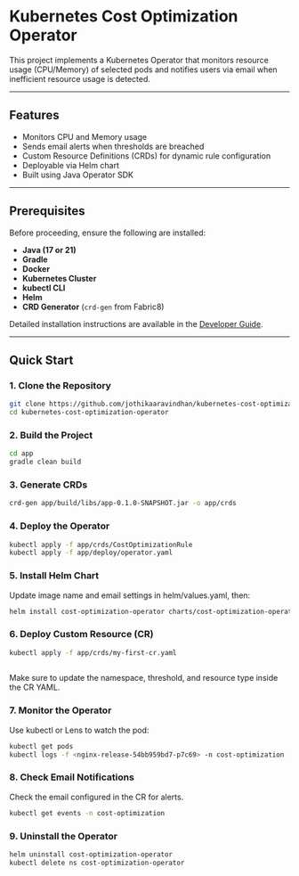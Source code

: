 # Kubernetes Cost Optimization Operator

This project implements a Kubernetes Operator that monitors resource usage (CPU/Memory) of selected pods and notifies users via email when inefficient resource usage is detected.

---

## Features

- Monitors CPU and Memory usage
- Sends email alerts when thresholds are breached
- Custom Resource Definitions (CRDs) for dynamic rule configuration
- Deployable via Helm chart
- Built using Java Operator SDK

---

## Prerequisites

Before proceeding, ensure the following are installed:

- **Java (17 or 21)**
- **Gradle**
- **Docker**
- **Kubernetes Cluster** 
- **kubectl CLI**
- **Helm**
- **CRD Generator** (`crd-gen` from Fabric8)

Detailed installation instructions are available in the [Developer Guide](Developer-Guide.md).

---

## Quick Start

### 1. Clone the Repository

```bash
git clone https://github.com/jothikaaravindhan/kubernetes-cost-optimization-operator.git
cd kubernetes-cost-optimization-operator
```
### 2. Build the Project

```bash 
cd app
gradle clean build
```
### 3. Generate CRDs

```bash
crd-gen app/build/libs/app-0.1.0-SNAPSHOT.jar -o app/crds
```
### 4. Deploy the Operator

```bash
kubectl apply -f app/crds/CostOptimizationRule
kubectl apply -f app/deploy/operator.yaml
```
### 5.  Install Helm Chart
Update image name and email settings in helm/values.yaml, then:

```bash
helm install cost-optimization-operator charts/cost-optimization-operator
```
### 6. Deploy Custom Resource (CR)
```bash
kubectl apply -f app/crds/my-first-cr.yaml
 
```
Make sure to update the namespace, threshold, and resource type inside the CR YAML.

### 7. Monitor the Operator
Use kubectl or Lens to watch the pod:
```bash
kubectl get pods 
kubectl logs -f <nginx-release-54bb959bd7-p7c69> -n cost-optimization
```
### 8. Check Email Notifications
Check the email configured in the CR for alerts.
```bash
kubectl get events -n cost-optimization
```
### 9. Uninstall the Operator
```bash
helm uninstall cost-optimization-operator 
kubectl delete ns cost-optimization-operator 

```




